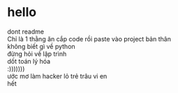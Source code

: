 # hello
  dont readme  
  Chỉ là 1 thằng ăn cắp code rồi paste vào project bản thân  
  không biết gì về python  
  đừng hỏi về lập trình  
  dốt toán lý hóa  
  :)))))))  
  ước mơ làm hacker lỏ trẻ trâu vi en  
  hết  

